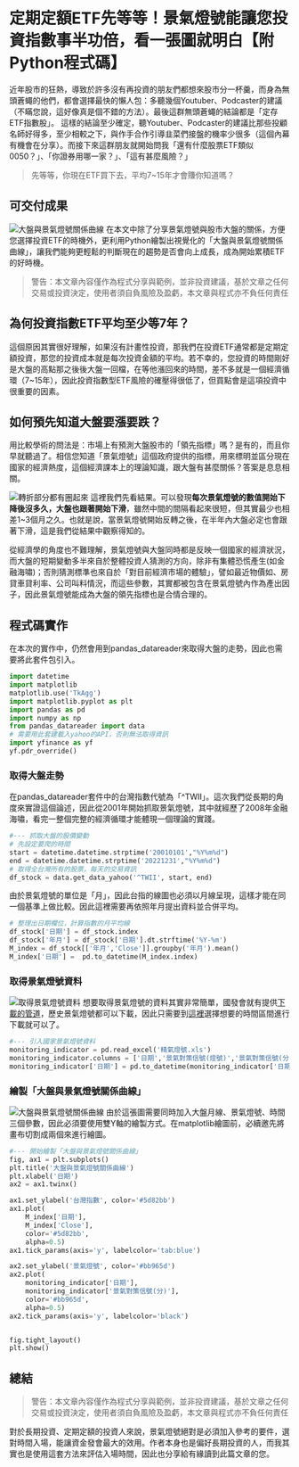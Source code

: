 # 定期定額ETF先等等！景氣燈號能讓您投資指數事半功倍，看一張圖就明白【附Python程式碼】
近年股市的狂熱，導致於許多沒有再投資的朋友們都想來股市分一杯羹，而身為無頭蒼蠅的他們，都會選擇最快的懶人包：多聽幾個Youtuber、Podcaster的建議（不瞞您說，這好像真是個不錯的方法）。最後這群無頭蒼蠅的結論都是「定存ETF指數股」。
這樣的結論至少確定，聽Youtuber、Podcaster的建議比那些投顧名師好得多，至少相較之下，與作手合作引導韭菜們接盤的機率少很多（這個內幕有機會在分享）。而接下來這群朋友就開始問我「還有什麼股票ETF類似0050？」、「你證券用哪一家？」、「這有甚麼風險？」

> 先等等，你現在ETF買下去，平均7~15年才會賺你知道嗎？
## 可交付成果
![大盤與景氣燈號關係曲線](https://i.imgur.com/wNyG6O3.png)
在本文中除了分享景氣燈號與股市大盤的關係，方便您選擇投資ETF的時機外，更利用Python繪製出視覺化的「大盤與景氣燈號關係曲線」，讓我們能夠更輕鬆的判斷現在的趨勢是否會向上成長，成為開始累積ETF的好時機。

> 警告：本文章內容僅作為程式分享與範例，並非投資建議，基於文章之任何交易或投資決定，使用者須自負風險及盈虧，本文章與程式亦不負任何責任


## 為何投資指數ETF平均至少等7年？
這個原因其實很好理解，如果沒有計畫性投資，那我們在投資ETF通常都是定期定額投資，那您的投資成本就是每次投資金額的平均。若不幸的，您投資的時間剛好是大盤的高點那之後後大盤一回檔，在等他漲回來的時間，差不多就是一個經濟循環（7~15年），因此投資指數型ETF風險的確壓得很低了，但買點會是這項投資中很重要的因素。

## 如何預先知道大盤要漲要跌？
用比較學術的問法是：市場上有預測大盤股市的「領先指標」嗎？是有的，而且你早就聽過了。相信您知道「景氣燈號」這個政府提供的指標，用來標明並區分現在國家的經濟熱度，這個經濟課本上的理論知識，跟大盤有甚麼關係？答案是息息相關。

![轉折部分都有圈起來](https://i.imgur.com/gzZAhWd.png)
這裡我們先看結果。可以發現**每次景氣燈號的數值開始下降後沒多久，大盤也跟著開始下滑**，雖然中間的間隔看起來很短，但其實最少也相差1~3個月之久。也就是說，當景氣燈號開始反轉之後，在半年內大盤必定也會跟著下滑，這是我們從結果中觀察得知的。

從經濟學的角度也不難理解，景氣燈號與大盤同時都是反映一個國家的經濟狀況，而大盤的短期變動多半來自於整體投資人猜測的方向，除非有集體恐慌產生(如金融海嘯)；否則猜測標準也來自於「對目前經濟市場的體驗」，譬如最近物價如、房貸車貸利率、公司叫料情況，而這些參數，其實都被包含在景氣燈號內作為產出因子，因此景氣燈號能成為大盤的領先指標也是合情合理的。

## 程式碼實作
在本次的實作中，仍然會用到pandas_datareader來取得大盤的走勢，因此也需要將此套件包引入。
```python
import datetime
import matplotlib
matplotlib.use('TkAgg')
import matplotlib.pyplot as plt
import pandas as pd
import numpy as np
from pandas_datareader import data
# 需要用此套建載入yahoo的API，否則無法取得資訊
import yfinance as yf
yf.pdr_override()
```

### 取得大盤走勢
在pandas_datareader套件中的台灣指數代號為「^TWII」。這次我們從長期的角度來實證這個論述，因此從2001年開始抓取景氣燈號，其中就經歷了2008年金融海嘯，看完一整個完整的經濟循環才能體現一個理論的實踐。
```python
#--- 抓取大盤的股價變動
# 先設定要爬的時間
start = datetime.datetime.strptime('20010101',"%Y%m%d")
end = datetime.datetime.strptime('20221231',"%Y%m%d")
# 取得全台灣所有的股票，每天的交易資訊
df_stock = data.get_data_yahoo('^TWII', start, end)
```

由於景氣燈號的單位是「月」，因此台指的線圖也必須以月線呈現，這樣才能在同一個基準上做比較。因此這裡需要再依照年月提出資料並合併平均。
```python
# 整理出日期欄位，計算指數的月平均線
df_stock['日期'] = df_stock.index
df_stock['年月'] = df_stock['日期'].dt.strftime('%Y-%m')
M_index = df_stock[['年月','Close']].groupby('年月').mean()
M_index['日期'] =  pd.to_datetime(M_index.index)
```

### 取得景氣燈號資料
![取得景氣燈號資料](https://i.imgur.com/ULvZHDr.png)
想要取得景氣燈號的資料其實非常簡單，國發會就有提供[下載的管道](https://index.ndc.gov.tw/n/zh_tw/data/eco)，歷史景氣燈號都可以下載，因此只需要到[這裡](https://index.ndc.gov.tw/n/zh_tw/data/eco)選擇想要的時間區間進行下載就可以了。
```python
#--- 引入國家景氣燈號資料
monitoring_indicator = pd.read_excel('精氣燈號.xls')
monitoring_indicator.columns = ['日期','景氣對策信號(燈號)','景氣對策信號(分)']
monitoring_indicator['日期'] = pd.to_datetime(monitoring_indicator['日期'])
```

### 繪製「大盤與景氣燈號關係曲線」
![大盤與景氣燈號關係曲線](https://i.imgur.com/wNyG6O3.png)
由於這張圖需要同時加入大盤月線、景氣燈號、時間三個參數，因此必須要使用雙Y軸的繪製方式。在matplotlib繪圖前，必續邀先將畫布切割成兩個來進行繪圖。
```python
#--- 開始繪製「大盤與景氣燈號關係曲線」
fig, ax1 = plt.subplots()
plt.title('大盤與景氣燈號關係曲線')
plt.xlabel('日期')
ax2 = ax1.twinx()

ax1.set_ylabel('台灣指數', color='#5d82bb')
ax1.plot( 
    M_index['日期'], 
    M_index['Close'], 
    color='#5d82bb', 
    alpha=0.5)
ax1.tick_params(axis='y', labelcolor='tab:blue')

ax2.set_ylabel('景氣燈號', color='#bb965d')
ax2.plot( 
    monitoring_indicator['日期'], 
    monitoring_indicator['景氣對策信號(分)'], 
    color='#bb965d', 
    alpha=0.5)
ax2.tick_params(axis='y', labelcolor='black')


fig.tight_layout()
plt.show()
```

## 總結
> 警告：本文章內容僅作為程式分享與範例，並非投資建議，基於文章之任何交易或投資決定，使用者須自負風險及盈虧，本文章與程式亦不負任何責任


對於長期投資、定期定額的投資人來說，景氣燈號絕對是必須加入參考的要件，選對時間入場，能讓資金發會最大的效用。作者本身也是偏好長期投資的人，而我其實也是使用這套方法來評估入場時間，因此也分享給有緣讀到此篇文章的您。